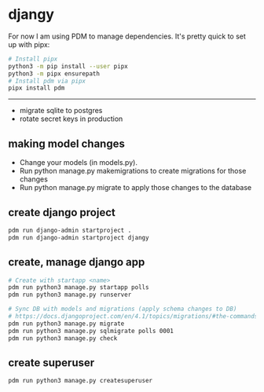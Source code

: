 # djangy

For now I am using PDM to manage dependencies.
It's pretty quick to set up with pipx:

```bash
# Install pipx
python3 -m pip install --user pipx
python3 -m pipx ensurepath
# Install pdm via pipx
pipx install pdm
```

---

* migrate sqlite to postgres
* rotate secret keys in production

## making model changes

* Change your models (in models.py).
* Run python manage.py makemigrations to create migrations for those changes
* Run python manage.py migrate to apply those changes to the database

## create django project

```bash
pdm run django-admin startproject .
pdm run django-admin startproject djangy
```

## create, manage django app

```bash
# Create with startapp <name>
pdm run python3 manage.py startapp polls
pdm run python3 manage.py runserver

# Sync DB with models and migrations (apply schema changes to DB)
# https://docs.djangoproject.com/en/4.1/topics/migrations/#the-commands
pdm run python3 manage.py migrate
pdm run python3 manage.py sqlmigrate polls 0001
pdm run python3 manage.py check
```

## create superuser

`pdm run python3 manage.py createsuperuser`
